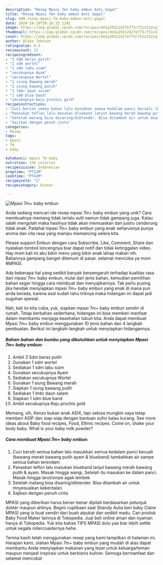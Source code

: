 ```yaml
---
description: "Resep Mpasi 7m+ baby embun Anti Gagal"
title: "Resep Mpasi 7m+ baby embun Anti Gagal"
slug: 480-resep-mpasi-7m-baby-embun-anti-gagal
date: 2020-10-18T20:16:15.124Z
image: https://img-global.cpcdn.com/recipes/de5a29312d27e775/751x532cq70/mpasi-7m-baby-embun-foto-resep-utama.jpg
thumbnail: https://img-global.cpcdn.com/recipes/de5a29312d27e775/751x532cq70/mpasi-7m-baby-embun-foto-resep-utama.jpg
cover: https://img-global.cpcdn.com/recipes/de5a29312d27e775/751x532cq70/mpasi-7m-baby-embun-foto-resep-utama.jpg
author: Blake Johnson
ratingvalue: 4.5
reviewcount: 12
recipeingredient:
- "3 Sdm beras putih"
- "1 sdm wortel"
- "1 sdm labu siam"
- "secukupnya Ayam"
- "secukupnya Wortel"
- "1 siung Bawang merah"
- "1 siung bawang putih"
- "1 lmbr daun salam"
- "1 sdm blue band"
- "secukupnya Keju prochis gold"
recipeinstructions:
- "Cuci bersih semua bahan lalu masukkan semua kedalam panci kecuali (bawang merah bawang putih ayam &amp; blueband) tambahkan air sampe semua bahan terendam"
- "Panaskan teflon lalu masukan blueband lanjut bawang merah bawang putih &amp; ayam. Masak hingga wangi. Setelah itu masukan ke dalam panci. Masak hingga larut/smpe agak lembek"
- "Setelah matang bisa disaring/diblender. Bisa ditambah air untuk mnyesuaikan kekentalan."
- "Sajikan dengan penuh cinta"
categories:
- Resep
tags:
- mpasi
- 7m
- baby

katakunci: mpasi 7m baby 
nutrition: 136 calories
recipecuisine: Indonesian
preptime: "PT12M"
cooktime: "PT42M"
recipeyield: "2"
recipecategory: Dinner

---
```



![Mpasi 7m+ baby embun](https://img-global.cpcdn.com/recipes/de5a29312d27e775/751x532cq70/mpasi-7m-baby-embun-foto-resep-utama.jpg)

Anda sedang mencari ide resep mpasi 7m+ baby embun yang unik? Cara membuatnya memang tidak terlalu sulit namun tidak gampang juga. Kalau salah mengolah maka hasilnya tidak akan memuaskan dan justru cenderung tidak enak. Padahal mpasi 7m+ baby embun yang enak seharusnya punya aroma dan cita rasa yang mampu memancing selera kita.

Please support Embun dengan cara Subscribe, Like, Comment, Share dan nyalakan tombol loncengnya biar dapat notif dan tidak ketinggalan video. Hay mom kali ini aku bikin menu yang bikin anak lahap makan nih. Bahannya gampang banget ditemuin di pasar. selamat mencoba ya mom #MPASI.

Ada beberapa hal yang sedikit banyak berpengaruh terhadap kualitas rasa dari mpasi 7m+ baby embun, mulai dari jenis bahan, kemudian pemilihan bahan segar hingga cara membuat dan menyajikannya. Tak perlu pusing jika hendak menyiapkan mpasi 7m+ baby embun yang enak di mana pun anda berada, karena asal sudah tahu triknya maka hidangan ini dapat jadi suguhan spesial.


Nah, kali ini kita coba, yuk, siapkan mpasi 7m+ baby embun sendiri di rumah. Tetap berbahan sederhana, hidangan ini bisa memberi manfaat dalam membantu menjaga kesehatan tubuh kita. Anda dapat membuat Mpasi 7m+ baby embun menggunakan 10 jenis bahan dan 4 langkah pembuatan. Berikut ini langkah-langkah untuk menyiapkan hidangannya.

<!--inarticleads1-->

##### Bahan-bahan dan bumbu yang dibutuhkan untuk menyiapkan Mpasi 7m+ baby embun:

1. Ambil 3 Sdm beras putih
1. Gunakan 1 sdm wortel
1. Sediakan 1 sdm labu siam
1. Gunakan secukupnya Ayam
1. Sediakan secukupnya Wortel
1. Gunakan 1 siung Bawang merah
1. Siapkan 1 siung bawang putih
1. Sediakan 1 lmbr daun salam
1. Siapkan 1 sdm blue band
1. Ambil secukupnya Keju prochis gold


Memang, sih, Kenzo bukan anak ASIX, tapi sebisa mungkin saya tetap memberi ASIP dan siap-siap dengan bantuan sufor kalau kurang. See more ideas about Baby food recipes, Food, Ethnic recipes. Come on, shake your body baby. What is your baby milk powder? 

<!--inarticleads2-->

##### Cara membuat Mpasi 7m+ baby embun:

1. Cuci bersih semua bahan lalu masukkan semua kedalam panci kecuali (bawang merah bawang putih ayam &amp; blueband) tambahkan air sampe semua bahan terendam
1. Panaskan teflon lalu masukan blueband lanjut bawang merah bawang putih &amp; ayam. Masak hingga wangi. Setelah itu masukan ke dalam panci. Masak hingga larut/smpe agak lembek
1. Setelah matang bisa disaring/diblender. Bisa ditambah air untuk mnyesuaikan kekentalan.
1. Sajikan dengan penuh cinta


MPASI yang diberikan harus benar-benar dipilah berdasarkan petunjuk dokter maupun ahlinya. Begini cuplikaan saat Shandy Aulia beri baby Claire MPASI yang ia buat sendiri dari buah alpukat dan sedikit madu. Cari produk Baby Food Maker lainnya di Tokopedia. Jual beli online aman dan nyaman hanya di Tokopedia. Yuk kita bahas TIPS MPASI dulu yaa biar lebih settle untuk segala rollercoasternya hehe. 

Terima kasih telah menggunakan resep yang kami tampilkan di halaman ini. Harapan kami, olahan Mpasi 7m+ baby embun yang mudah di atas dapat membantu Anda menyiapkan makanan yang lezat untuk keluarga/teman maupun menjadi inspirasi untuk berbisnis kuliner. Semoga bermanfaat dan selamat mencoba!
